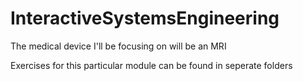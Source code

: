 # InteractiveSystemsEngineering

The medical device I'll be focusing on will be an MRI

Exercises for this particular module can be found in seperate folders

